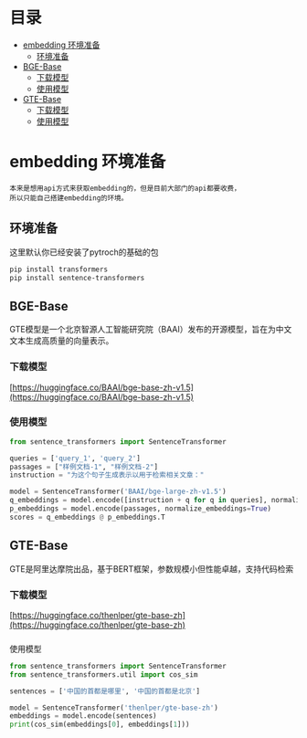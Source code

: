 # 目录

- [embedding 环境准备](#embedding-环境准备)
    - [环境准备](#环境准备)
- [BGE-Base](#BGE-base)
    - [下载模型](#下载模型)
    - [使用模型](#使用模型)
- [GTE-Base](#GTE-base)
    - [下载模型](#下载模型)
    - [使用模型](#使用模型)

# embedding 环境准备

    本来是想用api方式来获取embedding的，但是目前大部门的api都要收费，
    所以只能自己搭建embedding的环境。

## 环境准备

这里默认你已经安装了pytroch的基础的包

```bash
pip install transformers
pip install sentence-transformers
```

## BGE-Base

GTE模型是一个北京智源人工智能研究院（BAAI）发布的开源模型，旨在为中文文本生成高质量的向量表示。

### 下载模型

[https://huggingface.co/BAAI/bge-base-zh-v1.5](https://huggingface.co/BAAI/bge-base-zh-v1.5)

### 使用模型

```python
from sentence_transformers import SentenceTransformer

queries = ['query_1', 'query_2']
passages = ["样例文档-1", "样例文档-2"]
instruction = "为这个句子生成表示以用于检索相关文章："

model = SentenceTransformer('BAAI/bge-large-zh-v1.5')
q_embeddings = model.encode([instruction + q for q in queries], normalize_embeddings=True)
p_embeddings = model.encode(passages, normalize_embeddings=True)
scores = q_embeddings @ p_embeddings.T
```

## GTE-Base

GTE是阿里达摩院出品，基于BERT框架，参数规模小但性能卓越，支持代码检索

### 下载模型

[https://huggingface.co/thenlper/gte-base-zh](https://huggingface.co/thenlper/gte-base-zh)

###  

使用模型

```python
from sentence_transformers import SentenceTransformer
from sentence_transformers.util import cos_sim

sentences = ['中国的首都是哪里', '中国的首都是北京']

model = SentenceTransformer('thenlper/gte-base-zh')
embeddings = model.encode(sentences)
print(cos_sim(embeddings[0], embeddings[1]))
```